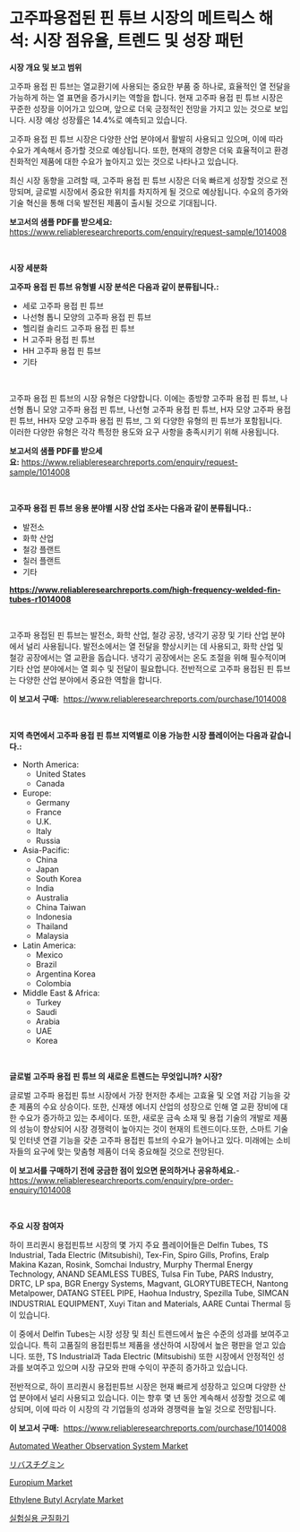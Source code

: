 <p><h1>고주파용접된 핀 튜브 시장의 메트릭스 해석: 시장 점유율, 트렌드 및 성장 패턴</h1></p><p><strong>시장 개요 및 보고 범위</strong></p>
<p><p>고주파 용접 핀 튜브는 열교환기에 사용되는 중요한 부품 중 하나로, 효율적인 열 전달을 가능하게 하는 열 표면을 증가시키는 역할을 합니다. 현재 고주파 용접 핀 튜브 시장은 꾸준한 성장을 이어가고 있으며, 앞으로 더욱 긍정적인 전망을 가지고 있는 것으로 보입니다. 시장 예상 성장률은 14.4%로 예측되고 있습니다.</p><p>고주파 용접 핀 튜브 시장은 다양한 산업 분야에서 활발히 사용되고 있으며, 이에 따라 수요가 계속해서 증가할 것으로 예상됩니다. 또한, 현재의 경향은 더욱 효율적이고 환경 친화적인 제품에 대한 수요가 높아지고 있는 것으로 나타나고 있습니다.</p><p>최신 시장 동향을 고려할 때, 고주파 용접 핀 튜브 시장은 더욱 빠르게 성장할 것으로 전망되며, 글로벌 시장에서 중요한 위치를 차지하게 될 것으로 예상됩니다. 수요의 증가와 기술 혁신을 통해 더욱 발전된 제품이 출시될 것으로 기대됩니다.</p></p>
<p><strong>보고서의 샘플 PDF를 받으세요:</strong> <a href="https://www.reliableresearchreports.com/enquiry/request-sample/1014008">https://www.reliableresearchreports.com/enquiry/request-sample/1014008</a></p>
<p>&nbsp;</p>
<p><strong>시장 세분화</strong></p>
<p><strong>고주파 용접 핀 튜브 유형별 시장 분석은 다음과 같이 분류됩니다.:</strong></p>
<p><ul><li>세로 고주파 용접 핀 튜브</li><li>나선형 톱니 모양의 고주파 용접 핀 튜브</li><li>헬리컬 솔리드 고주파 용접 핀 튜브</li><li>H 고주파 용접 핀 튜브</li><li>HH 고주파 용접 핀 튜브</li><li>기타</li></ul></p>
<p>&nbsp;</p>
<p><p>고주파 용접 핀 튜브의 시장 유형은 다양합니다. 이에는 종방향 고주파 용접 핀 튜브, 나선형 톱니 모양 고주파 용접 핀 튜브, 나선형 고주파 용접 핀 튜브, H자 모양 고주파 용접 핀 튜브, HH자 모양 고주파 용접 핀 튜브, 그 외 다양한 유형의 핀 튜브가 포함됩니다. 이러한 다양한 유형은 각각 특정한 용도와 요구 사항을 충족시키기 위해 사용됩니다.</p></p>
<p><strong>보고서의 샘플 PDF를 받으세요:</strong>&nbsp;<a href="https://www.reliableresearchreports.com/enquiry/request-sample/1014008">https://www.reliableresearchreports.com/enquiry/request-sample/1014008</a></p>
<p>&nbsp;</p>
<p><strong> 고주파 용접 핀 튜브 응용 분야별 시장 산업 조사는 다음과 같이 분류됩니다.:</strong></p>
<p><ul><li>발전소</li><li>화학 산업</li><li>철강 플랜트</li><li>칠러 플랜트</li><li>기타</li></ul></p>
<p><strong><a href="https://www.reliableresearchreports.com/high-frequency-welded-fin-tubes-r1014008">https://www.reliableresearchreports.com/high-frequency-welded-fin-tubes-r1014008</a></strong></p>
<p>&nbsp;</p>
<p><p>고주파 용접된 핀 튜브는 발전소, 화학 산업, 철강 공장, 냉각기 공장 및 기타 산업 분야에서 널리 사용됩니다. 발전소에서는 열 전달을 향상시키는 데 사용되고, 화학 산업 및 철강 공장에서는 열 교환을 돕습니다. 냉각기 공장에서는 온도 조절을 위해 필수적이며 기타 산업 분야에서는 열 회수 및 전달이 필요합니다. 전반적으로 고주파 용접된 핀 튜브는 다양한 산업 분야에서 중요한 역할을 합니다.</p></p>
<p><strong>이 보고서 구매:</strong>&nbsp; <a href="https://www.reliableresearchreports.com/purchase/1014008">https://www.reliableresearchreports.com/purchase/1014008</a></p>
<p>&nbsp;</p>
<p><strong>지역 측면에서 고주파 용접 핀 튜브 지역별로 이용 가능한 시장 플레이어는 다음과 같습니다.:</strong></p>
<p><ul>
    <li>
        North America:
        <ul>
            <li>United States</li>
            <li>Canada</li>
        </ul>
    </li>
    <li>
        Europe:
        <ul>
            <li>Germany</li>
            <li>France</li>
            <li>U.K.</li>
            <li>Italy</li>
            <li>Russia</li>
        </ul>
    </li>
    <li>
        Asia-Pacific:
        <ul>
            <li>China</li>
            <li>Japan</li>
            <li>South Korea</li>
            <li>India</li>
            <li>Australia</li>
            <li>China Taiwan</li>
            <li>Indonesia</li>
            <li>Thailand</li>
            <li>Malaysia</li>
        </ul>
    </li>
    <li>
        Latin America:
        <ul>
            <li>Mexico</li>
            <li>Brazil</li>
            <li>Argentina Korea</li>
            <li>Colombia</li>
        </ul>
    </li>
    <li>
        Middle East & Africa:
        <ul>
            <li>Turkey</li>
            <li>Saudi</li>
            <li>Arabia</li>
            <li>UAE</li>
            <li>Korea</li>
        </ul>
    </li>
    </ul></p>
<p>&nbsp;</p>
<p><strong>글로벌 고주파 용접 핀 튜브 의 새로운 트렌드는 무엇입니까? 시장?</strong></p>
<p><p>글로벌 고주파 용접핀 튜브 시장에서 가장 현저한 추세는 고효율 및 오염 저감 기능을 갖춘 제품의 수요 상승이다. 또한, 신재생 에너지 산업의 성장으로 인해 열 교환 장비에 대한 수요가 증가하고 있는 추세이다. 또한, 새로운 금속 소재 및 용접 기술의 개발로 제품의 성능이 향상되어 시장 경쟁력이 높아지는 것이 현재의 트렌드이다.또한, 스마트 기술 및 인터넷 연결 기능을 갖춘 고주파 용접핀 튜브의 수요가 늘어나고 있다. 미래에는 소비자들의 요구에 맞는 맞춤형 제품이 더욱 중요해질 것으로 전망된다.</p></p>
<p><strong>이 보고서를 구매하기 전에 궁금한 점이 있으면 문의하거나 공유하세요.</strong>- <a href="https://www.reliableresearchreports.com/enquiry/pre-order-enquiry/1014008">https://www.reliableresearchreports.com/enquiry/pre-order-enquiry/1014008</a></p>
<p>&nbsp;</p>
<p><strong>주요 시장 참여자</strong></p>
<p><p>하이 프리퀀시 용접핀튜브 시장의 몇 가지 주요 플레이어들은 Delfin Tubes, TS Industrial, Tada Electric (Mitsubishi), Tex-Fin, Spiro Gills, Profins, Eralp Makina Kazan, Rosink, Somchai Industry, Murphy Thermal Energy Technology, ANAND SEAMLESS TUBES, Tulsa Fin Tube, PARS Industry, DRTC, LP spa, BGR Energy Systems, Magvant, GLORYTUBETECH, Nantong Metalpower, DATANG STEEL PIPE, Haohua Industry, Spezilla Tube, SIMCAN INDUSTRIAL EQUIPMENT, Xuyi Titan and Materials, AARE Cuntai Thermal 등이 있습니다.</p><p>이 중에서 Delfin Tubes는 시장 성장 및 최신 트렌드에서 높은 수준의 성과를 보여주고 있습니다. 특히 고품질의 용접핀튜브 제품을 생산하여 시장에서 높은 평판을 얻고 있습니다. 또한, TS Industrial과 Tada Electric (Mitsubishi) 또한 시장에서 안정적인 성과를 보여주고 있으며 시장 규모와 판매 수익이 꾸준히 증가하고 있습니다.</p><p>전반적으로, 하이 프리퀀시 용접핀튜브 시장은 현재 빠르게 성장하고 있으며 다양한 산업 분야에서 널리 사용되고 있습니다. 이는 향후 몇 년 동안 계속해서 성장할 것으로 예상되며, 이에 따라 이 시장의 각 기업들의 성과와 경쟁력을 높일 것으로 전망됩니다.</p></p>
<p><strong>이 보고서 구매:</strong>&nbsp;&nbsp;<a href="https://www.reliableresearchreports.com/purchase/1014008">https://www.reliableresearchreports.com/purchase/1014008</a></p>
<p><p><a href="https://view.publitas.com/reportprime-1/automated-weather-observation-system-market-furnishes-information-on-market-share-market-trends-and-market-growth/">Automated Weather Observation System Market</a></p><p><a href="https://github.com/moulafa/Market-Research-Report-List-1/blob/main/705866423080.md">リバスチグミン</a></p><p><a href="https://issuu.com/reportprime-2/docs/europium-market-size-2030.pptx">Europium Market</a></p><p><a href="https://issuu.com/reportprime-2/docs/ethylene-butyl-acrylate-market-size-2030.pptx">Ethylene Butyl Acrylate Market</a></p><p><a href="https://medium.com/@achimcoteanu1/%EC%97%B0%EA%B5%AC%EC%86%8C-%ED%98%B8%EB%AA%A8%EA%B2%8C%EB%82%98%EC%9D%B4%EC%A0%80-%EC%8B%9C%EC%9E%A5%EC%9D%80-%EC%8B%9C%EC%9E%A5-%EC%A0%90%EC%9C%A0%EC%9C%A8-%EC%8B%9C%EC%9E%A5-%EB%8F%99%ED%96%A5-%EB%B0%8F-%EC%8B%9C%EC%9E%A5-%EC%84%B1%EC%9E%A5%EC%97%90-%EA%B4%80%ED%95%9C-%EC%A0%95%EB%B3%B4%EB%A5%BC-%EC%A0%9C%EA%B3%B5%ED%95%A9%EB%8B%88%EB%8B%A4-db34f6db0344">실험실용 균질화기</a></p></p>